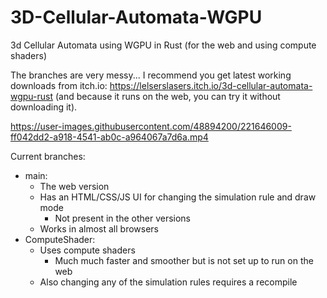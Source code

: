 # 3D-Cellular-Automata-WGPU
3d Cellular Automata using WGPU in Rust (for the web and using compute shaders)

The branches are very messy... I recommend you get latest working downloads from itch.io: https://lelserslasers.itch.io/3d-cellular-automata-wgpu-rust (and because it runs on the web, you can try it without downloading it).

https://user-images.githubusercontent.com/48894200/221646009-ff042dd2-a918-4541-ab0c-a964067a7d6a.mp4

Current branches:
- main:
  - The web version
  - Has an HTML/CSS/JS UI for changing the simulation rule and draw mode
    - Not present in the other versions
  - Works in almost all browsers
- ComputeShader:
  - Uses compute shaders
    - Much much faster and smoother but is not set up to run on the web
  - Also changing any of the simulation rules requires a recompile
